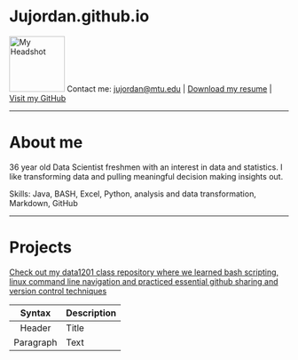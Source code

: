 # Jujordan.github.io
<img src="{{ Jujordan.github.io }}/MTU_headshot.jpg" alt="My Headshot" width="100" height="auto">  Contact me: jujordan@mtu.edu |
[Download my resume](Jordan%20Justin%20Resume%2009-24-2024%202.pdf) | [Visit my GitHub](https://github.com/Jujordan)


---
# About me 
36 year old Data Scientist freshmen with an interest in data and statistics. I like transforming data and pulling meaningful decision making insights out.

Skills: Java, BASH, Excel, Python, analysis and data transformation, Markdown, GitHub

---
# Projects
  [Check out my data1201 class repository where we learned bash scripting, linux command line navigation and practiced essential github sharing and version control techniques](https://github.com/Jujordan/data1201)



| Syntax | Description |
| :---: | ----------- |
| Header | Title |
| Paragraph | Text |
